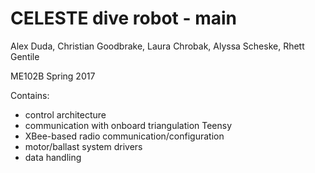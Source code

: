 # CELESTE dive robot - main
Alex Duda, Christian Goodbrake, Laura Chrobak, Alyssa Scheske, Rhett Gentile

ME102B Spring 2017

Contains: 
+ control architecture
+ communication with onboard triangulation Teensy
+ XBee-based radio communication/configuration 
+ motor/ballast system drivers
+ data handling
